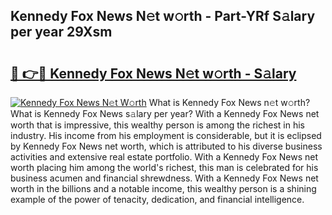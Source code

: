 ## Kennedy Fox News N𝚎t w𝚘rth - Part-YRf S𝚊lary per year 29Xsm

# <h2><a href="http://gc36k4.nevu.top/?p=Kennedy+Fox+News">🔗 👉🔴 Kennedy Fox News N𝚎t w𝚘rth - S𝚊lary</a></h2>

[![Kennedy Fox News N𝚎t W𝚘rth](https://i.imgur.com/Oavwk0R.jpeg)](http://gc36k4.nevu.top/?p=Kennedy+Fox+News)
What is Kennedy Fox News n𝚎t w𝚘rth? What is Kennedy Fox News s𝚊lary per year?
With a Kennedy Fox News net worth that is impressive, this wealthy person is among the richest in his industry. His income from his employment is considerable, but it is eclipsed by Kennedy Fox News net worth, which is attributed to his diverse business activities and extensive real estate portfolio. With a Kennedy Fox News net worth placing him among the world's richest, this man is celebrated for his business acumen and financial shrewdness. With a Kennedy Fox News net worth in the billions and a notable income, this wealthy person is a shining example of the power of tenacity, dedication, and financial intelligence.
